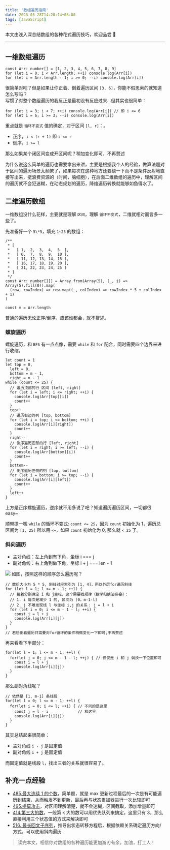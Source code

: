 ```yaml
---
title: '数组遍历指南'
date: 2023-03-28T14:20:14+08:00
tags: [JavaScript]
---
```


本文由浅入深总结数组的各种花式遍历技巧，欢迎品尝 👻

---

## 一维数组遍历

```TS
const Arr: number[] = [1, 2, 3, 4, 5, 6, 7, 8, 9]
for (let i = 0; i < Arr.length; ++i) console.log(Arr[i])
for (let i = Arr.length - 1; i >= 0; --i) console.log(Arr[i])
```

很简单对吧？但是如果让你正着、倒着遍历区间 `[3, 6]`，你能不假思索的就知道怎么写吗？  
写惯了对整个数组遍历的我反正是最初没有反应过来...但其实也很简单：

```TS
for (let i = 3; i < 7; ++i) console.log(Arr[i]) // 即 i <= 6
for (let i = 6; i >= 3; --i) console.log(Arr[i])
```

重点就是 `循环不变式` 值的确定，对于区间 `[l, r]`：。

- 正序，`i < (r + 1)` 即 `i <= r`
- 倒序，`i >= l`

那么如果某个闭区间变成开区间呢？稍加变化即可，不再赘述

为什么说这么简单的遍历也需要拿出来讲，主要是根据我个人的经验，做算法题对于区间的遍历场景太频繁了，如果每次在这种地方还要绕一下而不是条件反射地直接写出来，挺浪费资源的（时间，脑细胞），在后面二维数组的遍历中，理解区间的遍历就不会犯迷糊，在动态规划的遍历，降维遍历转换就能够如鱼得水了。

## 二维遍历数组

一维数组没什么花样，主要就是理解 `区间`，理解 `循环不变式`，二维就相对而言多一些了。

先准备好一个 `5\*5`，填充 `1~25` 的数组：

```TS
/**
 * [
 *   [ 1,  2,  3,  4,  5  ],
 *   [ 6,  7,  8,  9,  10 ],
 *   [ 11, 12, 13, 14, 15 ],
 *   [ 16, 17, 18, 19, 20 ],
 *   [ 21, 22, 23, 24, 25 ]
 * ]
 */
const Arr: number[][] = Array.from(Array(5), (_, i) => Array(5).fill(0)).map(
  (row, rowIndex) => row.map((_, colIndex) => rowIndex * 5 + colIndex + 1)
)

const m = Arr.length
```

普通的遍历无论正序/倒序，应该谁都会，就不赘述。

### 螺旋遍历

螺旋遍历，和 `BFS` 有一点点像，需要 `while` 和 `for` 配合，同时需要四个边界来进行收缩。

```TS
let count = 1
let top = 0,
  left = 0,
  bottom = m - 1,
  right = n - 1
while (count <= 25) {
  // 遍历顶部的行 区间 [left, right]
  for (let i = left; i <= right; ++i) {
    console.log(Arr[top][i])
    count++
  }
  top++
  // 遍历右边的列 [top, bottom]
  for (let i = top; i <= bottom; ++i) {
    console.log(Arr[i][right])
    count++
  }
  right--
  // 倒序遍历底部的行 [left, right]
  for (let i = right; i >= left; --i) {
    console.log(Arr[bottom][i])
    count++
  }
  bottom--
  // 倒序遍历左侧的列 [top, bottom]
  for (let i = bottom; i >= top; --i) {
    console.log(Arr[i][left])
    count++
  }
  left++
}
```

上方是正序螺旋遍历，逆序就不用多说了吧？知道遍历遍历区间，一切都很 easy~

顺带提一嘴 `while` 的循环不变式: `count <= 25`，因为 `count` 初始化为 1，遍历总区间为 `[1, 25]` 所以用 `<=`，如果 `count` 初始化为 0, 那么就 `< 25` 了。

### 斜向遍历

- 主对角线：左上角到有下角，坐标 i === j
- 副对角线：右上角到做下角，坐标 i + j === len - 1

![](https://cdn.staticaly.com/gh/yokiizx/picgo@master/img/202303291708525.png) 如图，按照这样的顺序怎么遍历呢？

```TS
// 数组大小为 5 * 5, 斜线对应索引为 [1, 4]，所以外层for遍历斜线
for (let l = 1; l <= m - 1; ++l) {
  // 接着分别确定 i 和 j坐标，这个需要找规律（数学归纳法嘛😂）：
  // 1. i 每次是减少 1 的, 区间为 [0，m-1-l]
  // 2. j 不难发现线 l 与坐标 i,j 的关系： j = l + i
  for (let i = 0; i <= m - 1 - l; ++i) {
    const j = l + i
    console.log(Arr[i][j])
  }
}
// 若想倒着遍历只需要对for循环的条件稍微变化一下即可,不再赘述
```

再来看看下半部分：

```TS
for(let l = 1; l <= m - 1; ++l) {
  for(let j = 0; j <= m - 1 - l; ++j) { // 仅仅是 i 和 j 调换一下位置即可
    const i = l + j
    console.log(Arr[i][j])
  }
}
```

那么副对角线呢？

```TS
// 依然是 [1, m-1] 条线段
for(let l = 0; l <= m - 1; ++l) {
  for(let i = 0; i <= l; ++i) { // 不同的是这里
    const j = l - i             // 和这里
    console.log(Arr[i][j])
  }
}
```

其实总结起来很简单：

- 主对角线 `i - j` 是固定值
- 副对角线 `i + j` 是固定值

而固定值就是线段 `l`，找出三者的关系就很容易了。

## 补充一点经验

- [485.最大连续 1 的个数](https://leetcode.cn/problems/max-consecutive-ones/)，简单题，就是 max 更新过程最后的一次是有可能遍历到结束，从而触发不到更新，最后再与状态累加器进行一次比较即可
- [495.提莫攻击](https://leetcode.cn/problems/teemo-attacking/)，对区间理解清楚，就不会迷糊，区间截取，添加增量即可
- [414.第三大的数](https://leetcode.cn/problems/third-maximum-number/)，一般第 k 大的数可以用优先队列来搞定，这里只有 3，那么直接利用三个状态值的方式来解决即可
- [516. 最长回文子序列](https://leetcode.cn/problems/longest-palindromic-subsequence/)，推导出状态转移方程后，根据依赖关系确定遍历方向/方式，可以使用斜向遍历

> 读完本文，相信你对数组的各种遍历能更加游刃有余，加油，打工人！
